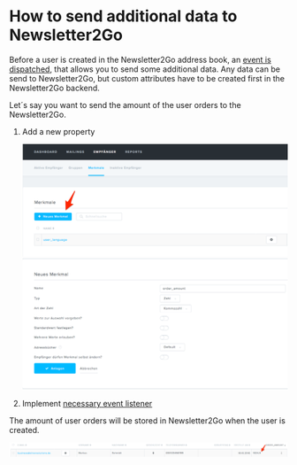 # How to send additional data to Newsletter2Go

Before a user is created in the Newsletter2Go address book, an [event is dispatched](Newsletter2Go-Service_29819452.html), that allows you to send some additional data. Any data can be send to Newsletter2Go, but custom attributes have to be created first in the Newsletter2Go backend.

Let´s say you want to send the amount of the user orders to the Newsletter2Go.

1.  Add a new property

    ![](../../img/newsletter2go_cookbook_1.png)
    ![](../../img/newsletter2go_cookbook_2.png)
    
2.  Implement [necessary event listener](How-to-send-additional-data-to-the-Newsletter-provider_29819775.html)

The amount of user orders will be stored in Newsletter2Go when the user is created.

![](../../img/newsletter2go_cookbook_3.png)
